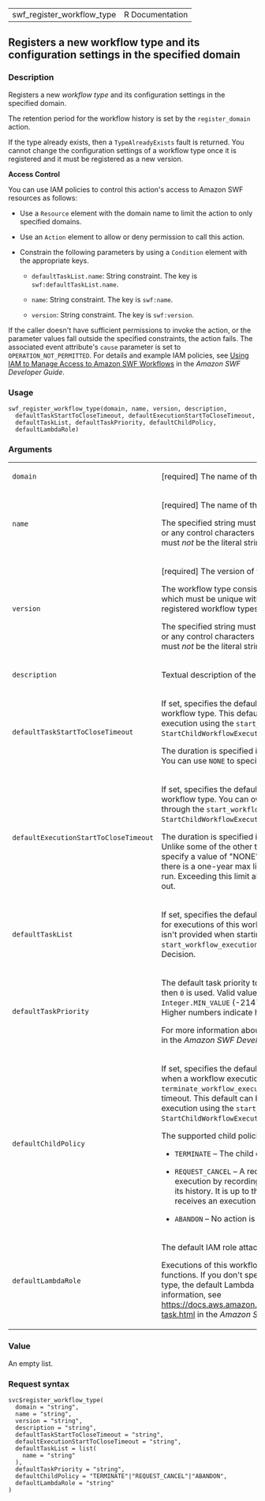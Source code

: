 <table style="width: 100%;">
<tbody>
<tr class="odd">
<td>swf_register_workflow_type</td>
<td style="text-align: right;">R Documentation</td>
</tr>
</tbody>
</table>

## Registers a new workflow type and its configuration settings in the specified domain

### Description

Registers a new *workflow type* and its configuration settings in the
specified domain.

The retention period for the workflow history is set by the
`register_domain` action.

If the type already exists, then a `TypeAlreadyExists` fault is
returned. You cannot change the configuration settings of a workflow
type once it is registered and it must be registered as a new version.

**Access Control**

You can use IAM policies to control this action's access to Amazon SWF
resources as follows:

-   Use a `Resource` element with the domain name to limit the action to
    only specified domains.

-   Use an `Action` element to allow or deny permission to call this
    action.

-   Constrain the following parameters by using a `Condition` element
    with the appropriate keys.

    -   `defaultTaskList.name`: String constraint. The key is
        `swf:defaultTaskList.name`.

    -   `name`: String constraint. The key is `swf:name`.

    -   `version`: String constraint. The key is `swf:version`.

If the caller doesn't have sufficient permissions to invoke the action,
or the parameter values fall outside the specified constraints, the
action fails. The associated event attribute's `cause` parameter is set
to `OPERATION_NOT_PERMITTED`. For details and example IAM policies, see
[Using IAM to Manage Access to Amazon SWF
Workflows](https://docs.aws.amazon.com/amazonswf/latest/developerguide/swf-dev-iam.html)
in the *Amazon SWF Developer Guide*.

### Usage

    swf_register_workflow_type(domain, name, version, description,
      defaultTaskStartToCloseTimeout, defaultExecutionStartToCloseTimeout,
      defaultTaskList, defaultTaskPriority, defaultChildPolicy,
      defaultLambdaRole)

### Arguments

<table>
<colgroup>
<col style="width: 35%" />
<col style="width: 65%" />
</colgroup>
<tbody>
<tr class="odd">
<td><code id="swf_register_workflow_type_:_domain">domain</code></td>
<td><p>[required] The name of the domain in which to register the
workflow type.</p></td>
</tr>
<tr class="even">
<td><code id="swf_register_workflow_type_:_name">name</code></td>
<td><p>[required] The name of the workflow type.</p>
<p>The specified string must not contain a <code>:</code> (colon),
<code>/</code> (slash), <code>|</code> (vertical bar), or any control
characters (<code style="white-space: pre;">⁠U+0000`-`U+001f⁠</code> |
<code style="white-space: pre;">⁠U+007f`-`U+009f⁠</code>). Also, it must
<em>not</em> be the literal string <code>arn</code>.</p></td>
</tr>
<tr class="odd">
<td><code id="swf_register_workflow_type_:_version">version</code></td>
<td><p>[required] The version of the workflow type.</p>
<p>The workflow type consists of the name and version, the combination
of which must be unique within the domain. To get a list of all
currently registered workflow types, use the
<code>list_workflow_types</code> action.</p>
<p>The specified string must not contain a <code>:</code> (colon),
<code>/</code> (slash), <code>|</code> (vertical bar), or any control
characters (<code style="white-space: pre;">⁠U+0000`-`U+001f⁠</code> |
<code style="white-space: pre;">⁠U+007f`-`U+009f⁠</code>). Also, it must
<em>not</em> be the literal string <code>arn</code>.</p></td>
</tr>
<tr class="even">
<td><code
id="swf_register_workflow_type_:_description">description</code></td>
<td><p>Textual description of the workflow type.</p></td>
</tr>
<tr class="odd">
<td><code
id="swf_register_workflow_type_:_defaultTaskStartToCloseTimeout">defaultTaskStartToCloseTimeout</code></td>
<td><p>If set, specifies the default maximum duration of decision tasks
for this workflow type. This default can be overridden when starting a
workflow execution using the <code>start_workflow_execution</code>
action or the <code>StartChildWorkflowExecution</code> Decision.</p>
<p>The duration is specified in seconds, an integer greater than or
equal to <code>0</code>. You can use <code>NONE</code> to specify
unlimited duration.</p></td>
</tr>
<tr class="even">
<td><code
id="swf_register_workflow_type_:_defaultExecutionStartToCloseTimeout">defaultExecutionStartToCloseTimeout</code></td>
<td><p>If set, specifies the default maximum duration for executions of
this workflow type. You can override this default when starting an
execution through the <code>start_workflow_execution</code> Action or
<code>StartChildWorkflowExecution</code> Decision.</p>
<p>The duration is specified in seconds; an integer greater than or
equal to 0. Unlike some of the other timeout parameters in Amazon SWF,
you cannot specify a value of "NONE" for
<code>defaultExecutionStartToCloseTimeout</code>; there is a one-year
max limit on the time that a workflow execution can run. Exceeding this
limit always causes the workflow execution to time out.</p></td>
</tr>
<tr class="odd">
<td><code
id="swf_register_workflow_type_:_defaultTaskList">defaultTaskList</code></td>
<td><p>If set, specifies the default task list to use for scheduling
decision tasks for executions of this workflow type. This default is
used only if a task list isn't provided when starting the execution
through the <code>start_workflow_execution</code> Action or
<code>StartChildWorkflowExecution</code> Decision.</p></td>
</tr>
<tr class="even">
<td><code
id="swf_register_workflow_type_:_defaultTaskPriority">defaultTaskPriority</code></td>
<td><p>The default task priority to assign to the workflow type. If not
assigned, then <code>0</code> is used. Valid values are integers that
range from Java's <code>Integer.MIN_VALUE</code> (-2147483648) to
<code>Integer.MAX_VALUE</code> (2147483647). Higher numbers indicate
higher priority.</p>
<p>For more information about setting task priority, see <a
href="https://docs.aws.amazon.com/amazonswf/latest/developerguide/programming-priority.html">Setting
Task Priority</a> in the <em>Amazon SWF Developer Guide</em>.</p></td>
</tr>
<tr class="odd">
<td><code
id="swf_register_workflow_type_:_defaultChildPolicy">defaultChildPolicy</code></td>
<td><p>If set, specifies the default policy to use for the child
workflow executions when a workflow execution of this type is
terminated, by calling the <code>terminate_workflow_execution</code>
action explicitly or due to an expired timeout. This default can be
overridden when starting a workflow execution using the
<code>start_workflow_execution</code> action or the
<code>StartChildWorkflowExecution</code> Decision.</p>
<p>The supported child policies are:</p>
<ul>
<li><p><code>TERMINATE</code> – The child executions are
terminated.</p></li>
<li><p><code>REQUEST_CANCEL</code> – A request to cancel is attempted
for each child execution by recording a
<code>WorkflowExecutionCancelRequested</code> event in its history. It
is up to the decider to take appropriate actions when it receives an
execution history with this event.</p></li>
<li><p><code>ABANDON</code> – No action is taken. The child executions
continue to run.</p></li>
</ul></td>
</tr>
<tr class="even">
<td><code
id="swf_register_workflow_type_:_defaultLambdaRole">defaultLambdaRole</code></td>
<td><p>The default IAM role attached to this workflow type.</p>
<p>Executions of this workflow type need IAM roles to invoke Lambda
functions. If you don't specify an IAM role when you start this workflow
type, the default Lambda role is attached to the execution. For more
information, see <a
href="https://docs.aws.amazon.com/amazonswf/latest/developerguide/lambda-task.html">https://docs.aws.amazon.com/amazonswf/latest/developerguide/lambda-task.html</a>
in the <em>Amazon SWF Developer Guide</em>.</p></td>
</tr>
</tbody>
</table>

### Value

An empty list.

### Request syntax

    svc$register_workflow_type(
      domain = "string",
      name = "string",
      version = "string",
      description = "string",
      defaultTaskStartToCloseTimeout = "string",
      defaultExecutionStartToCloseTimeout = "string",
      defaultTaskList = list(
        name = "string"
      ),
      defaultTaskPriority = "string",
      defaultChildPolicy = "TERMINATE"|"REQUEST_CANCEL"|"ABANDON",
      defaultLambdaRole = "string"
    )
